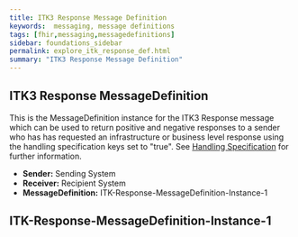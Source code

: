 ```yaml
---
title: ITK3 Response Message Definition
keywords:  messaging, message definitions
tags: [fhir,messaging,messagedefinitions]
sidebar: foundations_sidebar
permalink: explore_itk_response_def.html
summary: "ITK3 Response Message Definition"
---
```


## ITK3 Response MessageDefinition ##

This is the MessageDefinition instance for the ITK3 Response message which can be used to return positive and negative responses to a sender who has has requested an infrastructure or business level response using the handling specification keys set to "true". See [Handling Specification](explore_hand_spec.html) for further information.

- **Sender:** Sending System
- **Receiver:** Recipient System
- **MessageDefinition:** ITK-Response-MessageDefinition-Instance-1

## ITK-Response-MessageDefinition-Instance-1 ##

<script src="https://gist.github.com/IOPS-DEV/e4cefe1ba05fc847574d768e93b2cba7.js"></script>











